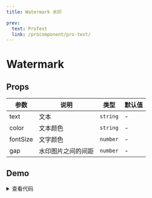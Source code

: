 ```yaml
---
title: Watermark 水印

prev:
  text: ProText
  link: /procomponent/pro-text/
---
```


<script setup>
import demo from './demo.vue'
</script>

# Watermark

## Props

| 参数     | 说明               | 类型     | 默认值 |
| -------- | ------------------ | -------- | ------ |
| text     | 文本               | `string` | -      |
| color    | 文本颜色           | `string` | -      |
| fontSize | 文字颜色           | `number` | -      |
| gap      | 水印图片之间的间距 | `number` | -      |

## Demo

<ClientOnly>
    <demo />
</ClientOnly>

<details>
<summary>查看代码</summary>

<<< @/procomponent/watermark/demo.vue

</details>
